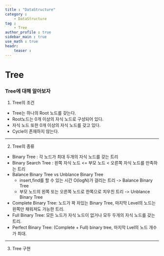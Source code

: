 ```yaml
---
title : "DataStructure"
category :
    - DataStructure
tag :
    - Tree
author_profile : true
sidebar_main : true
use_math : true
headr:
    teaser : 
---
```


# Tree

### Tree에 대해 알아보자

1. Tree의 조건
- Tree는 하나의 Root 노드를 갖는다.
- Root노드는 0개 이상의 자식 노드로 구성되어 있다.
- 자식 노드 또한 0개 이상의 자식 노드를 갖고 있다.
- Cycle이 존재하지 않는다.


---


2. Tree의 종류

- Binary Tree : 각 노드가 최대 두개의 자식 노드를 갖는 트리
- Binary Search Tree : 왼쪽 자식 노드 <= 부모 노드 < 오른쪽 자식 노드를 만족하는 트리
- Balance Binary Tree vs Unblance Binary Tree
    - insert,find를 할 수 있는 시간 O(logN)가 걸리는 트리 -> Balance Binary Tree
    - 부모 노드의 왼쪽 또는 오른쪽 노드로 한쪽으로 치우친 트리 -> Unblance Binary Tree
- Complete Binary Tree: 노드가 꽉 차있는 Binary Tree, 마지막 Level의 노드는 왼쪽만 채워져도 가능한 트리.
- Full Binary Tree: 모든 노드가 자식 노드이 없거나 모두 두개의 자식 노드를 갖는 트리.
- Perfect Binary Tree: (Complete + Full) binary tree, 마지막 Lvel의 노드 개수가 최대.


---


3. Tree 구현



